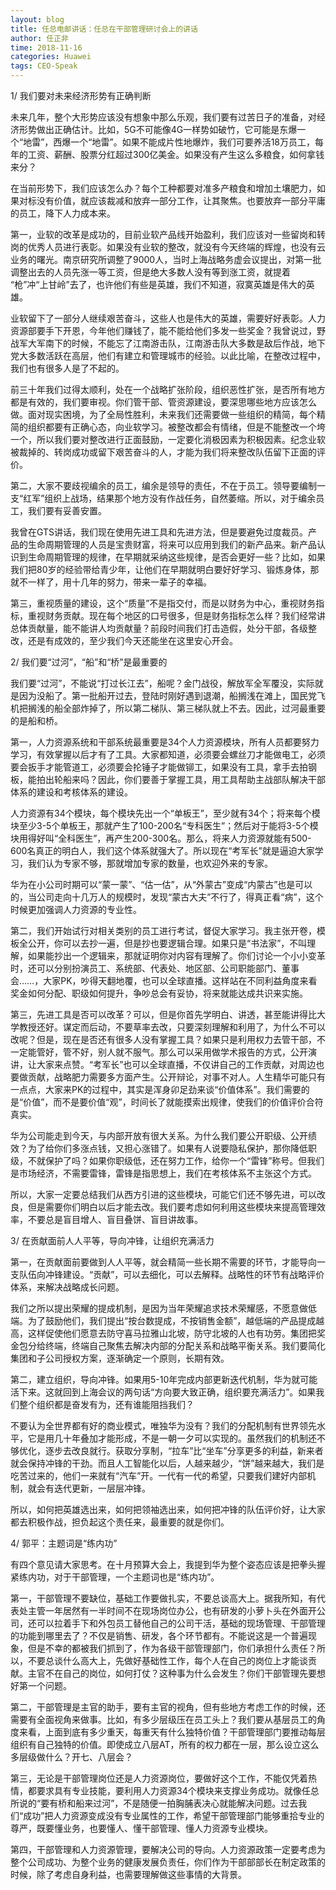 ```yaml
---
layout: blog
title: 任总电邮讲话：任总在干部管理研讨会上的讲话
author: 任正非
time: 2018-11-16
categories: Huawei
tags: CEO-Speak
---
```


1/ 我们要对未来经济形势有正确判断

未来几年，整个大形势应该没有想象中那么乐观，我们要有过苦日子的准备，对经济形势做出正确估计。比如，5G不可能像4G一样势如破竹，它可能是东爆一个“地雷”，西爆一个“地雷”。如果不能成片性地爆炸，我们可要养活18万员工，每年的工资、薪酬、股票分红超过300亿美金。如果没有产生这么多粮食，如何拿钱来分？

在当前形势下，我们应该怎么办？每个工种都要对准多产粮食和增加土壤肥力，如果对标没有价值，就应该裁减和放弃一部分工作，让其聚焦。也要放弃一部分平庸的员工，降下人力成本来。

第一，业软的改革是成功的，目前业软产品线开始盈利，我们应该对一些留岗和转岗的优秀人员进行表彰。如果没有业软的整改，就没有今天终端的辉煌，也没有云业务的曙光。南京研究所调整了9000人，当时上海战略务虚会议提出，对第一批调整出去的人员先涨一等工资，但是绝大多数人没有等到涨工资，就提着 “枪”冲“上甘岭”去了，也许他们有些是英雄，我们不知道，寂寞英雄是伟大的英雄。

业软留下了一部分人继续艰苦奋斗，这些人也是伟大的英雄，需要好好表彰。人力资源部要手下开恩，今年他们赚钱了，能不能给他们多发一些奖金？我曾说过，野战军大军南下的时候，不能忘了江南游击队，江南游击队大多数是敌后作战，地下党大多数活跃在高层，他们有建立和管理城市的经验。以此比喻，在整改过程中，我们也有很多人是了不起的。

前三十年我们过得太顺利，处在一个战略扩张阶段，组织恶性扩张，是否所有地方都是有效的，我们要审视。你们管干部、管资源建设，要深思哪些地方应该怎么做。面对现实困境，为了全局性胜利，未来我们还需要做一些组织的精简，每个精简的组织都要有正确心态，向业软学习。被整改都会有情绪，但是不能整改一个垮一个，所以我们要对整改进行正面鼓励，一定要化消极因素为积极因素。纪念业软被裁掉的、转岗成功或留下艰苦奋斗的人，才能为我们将来整改队伍留下正面的评价。

第二，大家不要歧视编余的员工，编余是领导的责任，不在于员工。领导要编制一支“红军”组织上战场，结果那个地方没有作战任务，自然萎缩。所以，对于编余员工，我们要有妥善安置。

我曾在GTS讲话，我们现在使用先进工具和先进方法，但是要避免过度裁员。产品的生命周期管理的人员是宝贵财富，将来可以应用到我们的新产品来。新产品认识到生命周期管理的规律，在早期就采纳这些规律，是否会更好一些？比如，如果我们把80岁的经验带给青少年，让他们在早期就明白要好好学习、锻炼身体，那就不一样了，用十几年的努力，带来一辈子的幸福。

第三，重视质量的建设，这个“质量”不是指交付，而是以财务为中心，重视财务指标，重视财务贡献。现在每个地区的口号很多，但是财务指标怎么样？我们经常讲总体贡献量，能不能讲人均贡献量？前段时间我们打击造假，处分干部，各级整改，还是有成效的，至少我们今天还能坐在这里安心开会。

2/ 我们要“过河”，“船”和“桥”是最重要的

我们要“过河”，不能说“打过长江去”，船呢？金门战役，解放军全军覆没，实际就是因为没船了。第一批船开过去，登陆时刚好遇到退潮，船搁浅在滩上，国民党飞机把搁浅的船全部炸掉了，所以第二梯队、第三梯队就上不去。因此，过河最重要的是船和桥。

第一，人力资源系统和干部系统最重要是34个人力资源模块，所有人员都要努力学习，有效掌握以后才有了工具。大家都知道，必须要会螺丝刀才能做电工，必须要会扳手才能管道工，必须要会抡锤子才能做铆工，如果没有工具，拿手去拍钢板，能拍出轮船来吗？因此，你们要善于掌握工具，用工具帮助主战部队解决干部体系的建设和考核体系的建设。

人力资源有34个模块，每个模块先出一个“单板王”，至少就有34个；将来每个模块至少3-5个单板王，那就产生了100-200名“专科医生”；然后对于能将3-5个模块用得好叫“全科医生”，再产生200-300名。那么，将来人力资源就能有500-600名真正的明白人，我们这个体系就强大了。所以现在“考军长”就是逼迫大家学习，我们认为专家不够，那就增加专家的数量，也欢迎外来的专家。

华为在小公司时期可以“蒙一蒙”、“估一估”，从“外蒙古”变成“内蒙古”也是可以的，当公司走向十几万人的规模时，发现“蒙古大夫”不行了，得真正看“病”，这个时候更加强调人力资源的专业性。

第二，我们开始试行对相关类别的员工进行考试，督促大家学习。我主张开卷，模板全公开，你可以去抄一遍，但是抄也要逻辑合理。如果只是“书法家”，不叫理解，如果能抄出一个逻辑来，那就证明你对内容有理解了。你们讨论一个小小变革时，还可以分别扮演员工、系统部、代表处、地区部、公司职能部门、董事会……，大家PK，吵得天翻地覆，也可以全球直播。这样站在不同利益角度来看奖金如何分配、职级如何提升，争吵总会有妥协，将来就能达成共识来实施。

第三，先进工具是否可以改革？可以，但是你首先学明白、讲透，甚至能讲得比大学教授还好。谋定而后动，不要草率去改，只要深刻理解和利用了，为什么不可以改呢？但是，现在是否还有很多人没有掌握工具？如果只是利用权力去管干部，不一定能管好，管不好，别人就不服气。那么可以采用做学术报告的方式，公开演讲，让大家来点赞。“考军长”也可以全球直播，不仅讲自己的工作贡献，对周边也要做贡献，战略肥力需要多方面产生。公开辩论，对事不对人。人生精华可能只有一点点，大家来PK的过程中，其实是浑身卯足劲来谈“价值体系”。我们需要的是“价值”，而不是要价值“观”，时间长了就能摸索出规律，使我们的价值评价合符真实。

华为公司能走到今天，与内部开放有很大关系。为什么我们要公开职级、公开绩效？为了给你们多涨点钱，又担心涨错了。如果有人说要隐私保护，那你降低职级，不就保护了吗？如果你职级低，还在努力工作，给你一个“雷锋”称号。但我们是市场经济，不需要雷锋，雷锋是指思想上，我们在考核体系不主张这个方式。

所以，大家一定要总结我们从西方引进的这些模块，可能它们还不够先进，可以改良，但是需要你们明白以后才能去改。我们要考虑如何利用这些模块来提高管理效率，不要总是盲目增人、盲目叠饼、盲目讲故事。

3/ 在贡献面前人人平等，导向冲锋，让组织充满活力

第一，在贡献面前要做到人人平等，就会精简一些长期不需要的环节，才能导向一支队伍向冲锋建设。“贡献”，可以去细化，可以去解释。战略性的环节有战略评价体系，来解决战略成长问题。

我们之所以提出荣耀的提成机制，是因为当年荣耀追求技术荣耀感，不愿意做低端。为了鼓励他们，我们提出“按台数提成，不按销售金额”，越低端的产品提成越高，这样促使他们愿意去防守喜马拉雅山北坡，防守北坡的人也有功劳。集团把奖金包分给终端，终端自己聚焦去解决内部的分配关系和战略平衡关系。我们要简化集团和子公司授权方案，逐渐确定一个原则，长期有效。

第二，建立组织，导向冲锋。如果用5-10年完成内部更新迭代机制，华为就可能活下来。这就回到上海会议的两句话“方向要大致正确，组织要充满活力”。如果我们整个组织都是奋发有为，还有谁能阻挡我们？

不要认为全世界都有好的商业模式，唯独华为没有？我们的分配机制有世界领先水平，它是用几十年叠加才能形成，不是一朝一夕可以实现的。虽然我们的机制还不够优化，逐步去改良就行。获取分享制，“拉车”比“坐车”分享更多的利益，新来者就会保持冲锋的干劲。而且人工智能化以后，人越来越少，“饼”越来越大，我们是吃苦过来的，他们一来就有“汽车”开。一代有一代的希望，只要我们建好内部机制，就会有迭代更新，一层层冲锋。

所以，如何把英雄选出来，如何把领袖选出来，如何把冲锋的队伍评价好，让大家都去积极作战，担负起这个责任来，最重要的就是你们。

4/ 郭平：主题词是“练内功”

有四个意见请大家思考。在十月预算大会上，我提到华为整个姿态应该是把拳头握紧练内功，对于干部管理，一个主题词也是“练内功”。

第一，干部管理不要缺位，基础工作要做扎实，不要总谈高大上。据我所知，有代表处主管一年居然有一半时间不在现场岗位办公，也有研发的小萝卜头在外面开公司，还可以拉着手下和外包员工替他自己的公司干活，基础的现场管理、干部管理的功能到哪里去了？不仅是销售、研发，各个环节都有。不能说这是一个普遍现象，但是不幸的都被我们抓到了，作为各级干部管理部门，你们承担什么责任？所以，不要总谈什么高大上，先做好基础性工作，每个人在自己的岗位上才能谈贡献。主官不在自己的岗位，如何打仗？这种事为什么会发生？你们干部管理先要想好第一个问题。

第二，干部管理是主官的助手，要有主官的视角，但有些地方考虑工作的时候，还需要有全面视角来做事。比如，有多少层级压在员工头上？我们要从基层员工的角度来看，上面到底有多少重天，每重天有什么独特价值？干部管理部门要推动每层组织有自己独特的价值。即使成立八层AT，所有的权力都在一层，那么设立这么多层级做什么？开七、八层会？

第三，无论是干部管理岗位还是人力资源岗位，要做好这个工作，不能仅凭着热情，都要求具有专业技能，要利用人力资源34个模块来支撑业务成功。就像任总所说的“要有桥和船来过河”，不是随便一拍胸脯表决心就能解决问题。过去我们“成功”把人力资源变成没有专业属性的工作，希望干部管理部门能够重拾专业的尊严，既要懂业务，也要懂人、懂干部管理、懂人力资源专业模块。

第四，干部管理和人力资源管理，要解决公司的导向。人力资源政策一定要考虑为整个公司成功、为整个业务的健康发展负责任，你们作为干部部部长在制定政策的时候，除了考虑自身利益，也需要理解做这些事情的大背景。